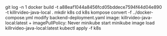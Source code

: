git log -n 1
docker build -t a88eaf1044a8456fcd05bddece7594f44d04e890 -t killrvideo-java-local .
mkdir k8s
cd k8s
kompose convert -f ../docker-compose.yml
modify backend-deployment.yaml
    image: killrvideo-java-local:latest
    + imagePullPolicy: Never
minikube start
minikube image load killrvideo-java-local:latest
kubectl apply -f k8s
